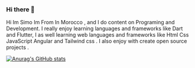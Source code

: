 ### Hi there 👋

Hi Im Simo Im From In Morocco , and I do content on Programing and Development. I really enjoy learning languages and frameworks like Dart and Flutter, I as well learning web languages and frameworks like Html Css JavaScript Angular and Tailwind css . I also enjoy with create open source projects .

[![Anurag's GitHub stats](https://github-readme-stats.vercel.app/api?username=simo-oumaandi)](https://github.com/simo-oumaandi?tab=repositories)
